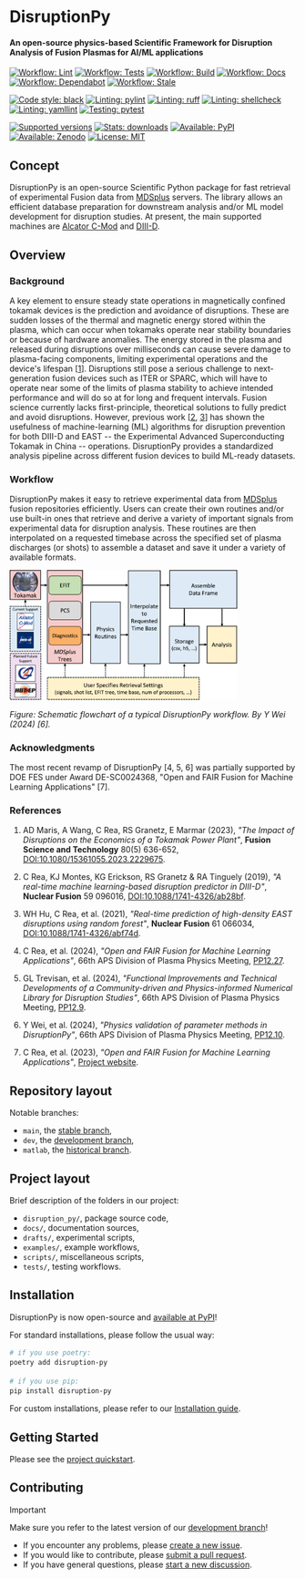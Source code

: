 
# DisruptionPy

#### An open-source physics-based Scientific Framework for Disruption Analysis of Fusion Plasmas for AI/ML applications

[![Workflow: Lint](https://github.com/MIT-PSFC/disruption-py/actions/workflows/lint.yml/badge.svg)](https://github.com/MIT-PSFC/disruption-py/actions/workflows/lint.yml)
[![Workflow: Tests](https://github.com/MIT-PSFC/disruption-py/actions/workflows/tests.yml/badge.svg)](https://github.com/MIT-PSFC/disruption-py/actions/workflows/tests.yml)
[![Workflow: Build](https://github.com/MIT-PSFC/disruption-py/actions/workflows/build.yml/badge.svg)](https://github.com/MIT-PSFC/disruption-py/actions/workflows/build.yml)
[![Workflow: Docs](https://github.com/MIT-PSFC/disruption-py/actions/workflows/docs.yml/badge.svg)](https://github.com/MIT-PSFC/disruption-py/actions/workflows/docs.yml)
[![Workflow: Dependabot](https://img.shields.io/badge/Dependabot-enabled-34d058?logo=github)](https://github.com/MIT-PSFC/disruption-py/actions/workflows/dependabot/dependabot-updates)
[![Workflow: Stale](https://img.shields.io/badge/Stale%20bot-enabled-34d058?logo=github)](https://github.com/MIT-PSFC/disruption-py/actions/workflows/stale.yml)

[![Code style: black](https://img.shields.io/badge/code%20style-black-000000.svg)](https://github.com/psf/black)
[![Linting: pylint](https://img.shields.io/badge/linting-pylint-yellowgreen)](https://github.com/pylint-dev/pylint)
[![Linting: ruff](https://img.shields.io/badge/linting-ruff-purple)](https://github.com/astral-sh/ruff)
[![Linting: shellcheck](https://img.shields.io/badge/linting-shellcheck-lightgreen)](https://github.com/koalaman/shellcheck)
[![Linting: yamllint](https://img.shields.io/badge/linting-yamllint-lightblue)](https://github.com/adrienverge/yamllint)
[![Testing: pytest](https://img.shields.io/badge/testing-pytest-red)](https://github.com/pylint-dev/pylint-pytest)

[![Supported versions](https://img.shields.io/pypi/pyversions/disruption-py)](https://github.com/MIT-PSFC/disruption-py/blob/main/pyproject.toml)
[![Stats: downloads](https://static.pepy.tech/badge/disruption-py)](https://pepy.tech/project/disruption-py)
[![Available: PyPI](https://img.shields.io/pypi/v/disruption-py.svg)](https://pypi.org/project/disruption-py/)
[![Available: Zenodo](https://zenodo.org/badge/DOI/10.5281/zenodo.13935223.svg)](https://doi.org/10.5281/zenodo.13935223)
[![License: MIT](https://img.shields.io/pypi/l/disruption-py?color=750014)](https://github.com/MIT-PSFC/disruption-py/blob/main/LICENSE)

## Concept

DisruptionPy is an open-source Scientific Python package for fast retrieval of experimental Fusion data from [MDSplus](https://www.mdsplus.org/) servers.
The library allows an efficient database preparation for downstream analysis and/or ML model development for disruption studies.
At present, the main supported machines are [Alcator C-Mod](https://en.wikipedia.org/wiki/Alcator_C-Mod) and [DIII-D](https://en.wikipedia.org/wiki/DIII-D_(tokamak)).


## Overview

### Background

A key element to ensure steady state operations in magnetically confined tokamak devices is the prediction and avoidance of disruptions.
These are sudden losses of the thermal and magnetic energy stored within the plasma, which can occur when tokamaks operate near stability boundaries or because of hardware anomalies.
The energy stored in the plasma and released during disruptions over milliseconds can cause severe damage to plasma-facing components, limiting experimental operations and the device's lifespan [[1](https://doi.org/10.1080/15361055.2023.2229675)].
Disruptions still pose a serious challenge to next-generation fusion devices such as ITER or SPARC, which will have to operate near some of the limits of plasma stability to achieve intended performance and will do so at for long and frequent intervals.
Fusion science currently lacks first-principle, theoretical solutions to fully predict and avoid disruptions.
However, previous work [[2](https://doi.org/10.1088/1741-4326/ab28bf), [3](https://doi.org/10.1088/1741-4326/abf74d)] has shown the usefulness of machine-learning (ML) algorithms for disruption prevention for both DIII-D and EAST -- the Experimental Advanced Superconducting Tokamak in China -- operations.
DisruptionPy provides a standardized analysis pipeline across different fusion devices to build ML-ready datasets.

### Workflow

DisruptionPy makes it easy to retrieve experimental data from [MDSplus](https://www.mdsplus.org/) fusion repositories efficiently.
Users can create their own routines and/or use built-in ones that retrieve and derive a variety of important signals from experimental data for disruption analysis.
These routines are then interpolated on a requested timebase across the specified set of plasma discharges (or shots) to assemble a dataset and save it under a variety of available formats.

<img src="docs/workflow.png" alt="Schematic flowchart of a typical DisruptionPy workflow. By Y Wei (2024)" width="400" onerror="this.onerror=null;this.src='workflow.png';" />

_Figure: Schematic flowchart of a typical DisruptionPy workflow. By Y Wei (2024) [6]._

### Acknowledgments

The most recent revamp of DisruptionPy [4, 5, 6] was partially supported by DOE FES under Award DE-SC0024368, "Open and FAIR Fusion for Machine Learning Applications" [7].

### References

1. AD Maris, A Wang, C Rea, RS Granetz, E Marmar (2023), _"The Impact of Disruptions on the Economics of a Tokamak Power Plant"_, **Fusion Science and Technology** 80(5) 636-652, [DOI:10.1080/15361055.2023.2229675](https://doi.org/10.1080/15361055.2023.2229675).

2. C Rea, KJ Montes, KG Erickson, RS Granetz & RA Tinguely (2019), _"A real-time machine learning-based disruption predictor in DIII-D"_, **Nuclear Fusion** 59 096016, [DOI:10.1088/1741-4326/ab28bf](https://doi.org/10.1088/1741-4326/ab28bf).

3. WH Hu, C Rea, et al. (2021), _"Real-time prediction of high-density EAST disruptions using random forest"_, **Nuclear Fusion** 61 066034, [DOI:10.1088/1741-4326/abf74d](https://doi.org/10.1088/1741-4326/abf74d).

4. C Rea, et al. (2024), _"Open and FAIR Fusion for Machine Learning Applications"_, 66th APS Division of Plasma Physics Meeting, [PP12.27](https://meetings.aps.org/Meeting/DPP24/Session/PP12.27).

5. GL Trevisan, et al. (2024), _"Functional Improvements and Technical Developments of a Community-driven and Physics-informed Numerical Library for Disruption Studies"_, 66th APS Division of Plasma Physics Meeting, [PP12.9](https://meetings.aps.org/Meeting/DPP24/Session/PP12.9).

6. Y Wei, et al. (2024), _"Physics validation of parameter methods in DisruptionPy"_, 66th APS Division of Plasma Physics Meeting, [PP12.10](https://meetings.aps.org/Meeting/DPP24/Session/PP12.10).

7. C Rea, et al. (2023), _"Open and FAIR Fusion for Machine Learning Applications"_, [Project website](https://crea-psfc.github.io/open-fair-fusion/).


## Repository layout

Notable branches:

- `main`, the [stable branch](https://github.com/MIT-PSFC/disruption-py/tree/main),
- `dev`, the [development branch](https://github.com/MIT-PSFC/disruption-py/tree/dev),
- `matlab`, the [historical branch](https://github.com/MIT-PSFC/disruption-py/tree/matlab).


## Project layout

Brief description of the folders in our project:

- `disruption_py/`, package source code,
- `docs/`, documentation sources,
- `drafts/`, experimental scripts,
- `examples/`, example workflows,
- `scripts/`, miscellaneous scripts,
- `tests/`, testing workflows.


## Installation

DisruptionPy is now open-source and [available at PyPI](https://pypi.org/project/disruption-py/)!

For standard installations, please follow the usual way:

```bash
# if you use poetry:
poetry add disruption-py

# if you use pip:
pip install disruption-py
```

For custom installations, please refer to our [Installation guide](https://mit-psfc.github.io/disruption-py/INSTALL/).


## Getting Started

Please see the [project quickstart](https://mit-psfc.github.io/disruption-py/quickstart/usage_quickstart/).


## Contributing

> [!IMPORTANT]
> Make sure you refer to the latest version of our [development branch](https://github.com/MIT-PSFC/disruption-py/tree/dev)!

- If you encounter any problems, please [create a new issue](https://github.com/MIT-PSFC/disruption-py/issues/new).
- If you would like to contribute, please [submit a pull request](https://github.com/MIT-PSFC/disruption-py/compare/dev...).
- If you have general questions, please [start a new discussion](https://github.com/MIT-PSFC/disruption-py/discussions/new?category=q-a).

